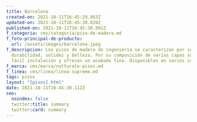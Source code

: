 ```yaml
---
title: Barcelona
created-on: 2021-10-11T16:45:29.963Z
updated-on: 2021-10-11T16:45:30.020Z
published-on: 2021-10-11T16:45:30.091Z
f_categoria: cms/categoria/piso-de-madera.md
f_foto-principal-de-producto:
  url: /assets/images/barcelona.jpeg
f_descripcion: Los pisos de madera de ingeniería se caracterizan por su
  durabilidad, solidez y belleza. Por su composición de varias capas son de
  fácil instalación y ofrecen un acabado fino. Disponibles en varios colores.
f_marca: cms/marca/natturale-pisos.md
f_linea: cms/linea/línea-supreme.md
tags: pisos
layout: "[pisos].html"
date: 2021-10-11T16:45:30.112Z
seo:
  noindex: false
  twitter:title: summary
  twitter:card: summary
---
```

